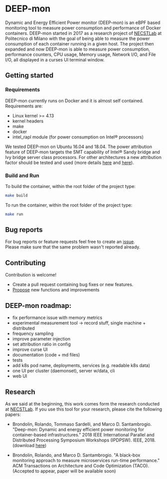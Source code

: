 # DEEP-mon

Dynamic and Energy Efficient Power monitor (DEEP-mon) is an eBPF based monitoring tool to measure power consumption and performance of Docker containers. DEEP-mon started in 2017 as a research project of [NECSTLab](https://necst.it) at Politecnico di Milano with the goal of being able to measure the power consumption of each container running in a given host. The project then expanded and now DEEP-mon is able to measure power consumption, performance counters, CPU usage, Memory usage, Network I/O, and File I/O, all displayed in a curses UI terminal window.

## Getting started

### Requirements

DEEP-mon currently runs on Docker and it is almost self contained. Requirements are:

- Linux kernel >= 4.13
- kernel headers
- make
- docker
- intel_rapl module (for power consumption on Intel&reg; processors)

We tested DEEP-mon on Ubuntu 16.04 and 18.04. The power attribution feature of DEEP-mon targets the SMT capability of Intel&reg; Sandy bridge and Ivy bridge server class processors. For other architectures a new attribution factor should be tested and used (more details [here](https://ieeexplore.ieee.org/abstract/document/8425477) and [here](https://www.usenix.org/conference/atc14/technical-sessions/presentation/zhai)).

### Build and Run

To build the container, within the root folder of the project type:

```bash
make build
```

To run the container, within the root folder of the project type:

```bash
make run
```

## Bug reports

For bug reports or feature requests feel free to create an [issue](https://github.com/necst/DEEP-mon/issues).  
Please make sure that the same problem wasn't reported already.

## Contributing

Contribution is welcome!

* Create a pull request containing bug fixes or new features.
* [Propose](https://github.com/necst/DEEP-mon/issues/new) new functions and improvements

## DEEP-mon roadmap:
* fix performance issue with memory metrics
* experimental measurement tool -> record stuff, single machine + distributed
* frequency sampling
* improve parameter injection
* set attribution ratio in config
* improve curse UI
* documentation (code + md files)
* tests
* add k8s pod name, deployments, services (e.g. readable k8s data)
* one UI per cluster (daemonset), server w/data, cli
* web UI

## Research

As we said at the beginning, this work comes form the research conducted at [NECSTLab](https://necst.it). If you use this tool for your research, please cite the following papers:

* Brondolin, Rolando, Tommaso Sardelli, and Marco D. Santambrogio. "Deep-mon: Dynamic and energy efficient power monitoring for container-based infrastructures." 2018 IEEE International Parallel and Distributed Processing Symposium Workshops (IPDPSW). IEEE, 2018. (download [here](https://ieeexplore.ieee.org/abstract/document/8425477))

* Brondolin, Rolando, and Marco D. Santambrogio. "A black-box monitoring approach to measure microservices run-time performance." ACM Transactions on Architecture and Code Optimization (TACO). (Accepted to appear, paper will be available soon)
